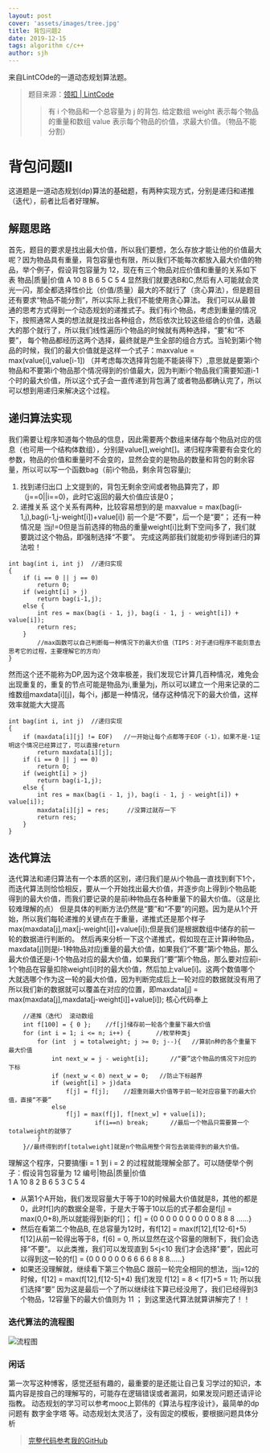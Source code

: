 ```yaml
---
layout: post
cover: 'assets/images/tree.jpg'
title: 背包问题2
date: 2019-12-15
tags: algorithm c/c++
author: sjh
---
```


<p>来自LintCOde的一道动态规划算法题。</p>

>题目来源：[领扣 | LintCode](https://www.lintcode.com/problem/backpack-ii/description)
>
>>有 i 个物品和一个总容量为 j 的背包. 给定数组 weight 表示每个物品的重量和数组 value 表示每个物品的价值，求最大价值。（物品不能分割）
# 背包问题II

这道题是一道动态规划(dp)算法的基础题，有两种实现方式，分别是递归和递推（迭代），前者比后者好理解。

## 解题思路

首先，题目的要求是找出最大价值，所以我们要想，怎么存放才能让他的价值最大呢？因为物品具有重量，背包容量也有限，所以我们不能每次都放入最大价值的物品，举个例子，假设背包容量为 12，现在有三个物品对应价值和重量的关系如下表
物品|质量|价值
A    10   8
B    6    5
C    5    4
显然我们就要选B和C,然后有人可能就会灵光一闪，那全都选择性价比（价值/质量）最大的不就行了（贪心算法），但是题目还有要求“物品不能分割”，所以实际上我们不能使用贪心算法。
我们可以从最普通的思考方式得到一个动态规划的递推式子。我们有i个物品，考虑到重量的情况下，按照通常人类的想法就是找出各种组合，然后依次比较这些组合的价值，选最大的那个就行了，所以我们线性遍历i个物品的时候就有两种选择，“要”和“不要”，
每个物品都经历这两个选择，最终就是产生全部的组合方式。当轮到第i个物品的时候，我们的最大价值就是这样一个式子：maxvalue = max(value[i],value[i-1]) （并考虑每次选择背包能不能装得下）,意思就是要第i个物品和不要第i个物品那个情况得到的价值最大，因为判断i个物品我们需要知道i-1个时的最大价值，所以这个式子会一直传递到背包满了或者物品都确认完了，所以可以想到用递归来解决这个过程。

## 递归算法实现

我们需要让程序知道每个物品的信息，因此需要两个数组来储存每个物品对应的信息（也可用一个结构体数组），分别是value[],weight[]。递归程序需要有会变化的参数，物品的价值和重量时不会变的，显然会变的是物品的数量和背包的剩余容量，所以可以写一个函数bag（前i个物品，剩余背包容量j);
1. 找到递归出口
上文提到的，背包无剩余空间或者物品算完了，即（j==0||i==0)，此时它返回的最大价值应该是0；
2. 递推关系
这个关系有两种，比较容易想到的是 maxvalue = max(bag(i-1,j),bag(i-1,j-weight[i])+value[i]) 前一个是“不要”，后一个是“要”；
还有一种情况是 当j!=0但是当前选择的物品的重量weight[i]比剩下空间j多了，我们就要跳过这个物品，即强制选择“不要”。
完成这两部我们就能初步得到递归的算法啦！
```
int bag(int i, int j)  //递归实现
{
	if (i == 0 || j == 0)
		return 0;
	if (weight[i] > j)
		return bag(i-1,j);
	else {
		int res = max(bag(i - 1, j), bag(i - 1, j - weight[i]) + value[i]);
		return res;
	}
        //max函数可以自己判断每一种情况下的最大价值（TIPS：对于递归程序不能刻意去思考它的过程，主要理解它的方向）
}
```
然而这个还不能称为DP,因为这个效率极差，我们发现它计算几百种情况，难免会出现重复的，重复的节点可能是物品为i,重量为j，所以可以建立一个用来记录的二维数组maxdata[i][j]，每个i，j都是一种情况，储存这种情况下的最大价值，这样效率就能大大提高
```
int bag(int i, int j)  //递归实现
{
	if (maxdata[i][j] != EOF)   //一开始让每个点都等于EOF（-1），如果不是-1证明这个情况已经算过了，可以直接return
		return maxdata[i][j];
	if (i == 0 || j == 0)
		return 0;
	if (weight[i] > j)
		return bag(i-1,j);
	else {
		int res = max(bag(i - 1, j), bag(i - 1, j - weight[i]) + value[i]);
		maxdata[i][j] = res;     //没算过就存一下
		return res;
	}
}
```

## 迭代算法

迭代算法和递归算法有一个本质的区别，递归我们是从i个物品一直找到剩下1个，而迭代算法则恰恰相反，要从一个开始找出最大价值，并逐步向上得到i个物品能得到的最大价值，而我们要记录的是前i种物品在各种重量下的最大价值。（这是比较难理解的点）
但是具体的判断方法仍然是“要”和“不要”的问题。因为是从1个开始，所以我们每轮递推的关键点在于重量，递推式还是那个样子max(maxdata[j],max[j-weight[i]]+value[i]);但是我们是根据数组中储存的前一轮的数据进行判断的。
然后再来分析一下这个递推式，假如现在正计算i种物品，maxdata[j]则是i-1种物品对应j重量的最大价值，如果我们“不要”第i个物品，那么最大价值还是i-1个物品对应的最大价值，如果我们“要”第i个物品，那么要对应前i-1个物品在容量扣除weight[i]时的最大价值，然后加上value[i]。这两个数值哪个大就选哪个作为这一轮的最大价值，因为判断完成后上一轮对应的数据就没有用了 所以我们新的数据就可以覆盖在对应的位置，即maxdata[j] = max(maxdata[j],maxdata[j-weight[i]]+value[i]);
核心代码奉上
```
	//递推（迭代） 滚动数组
	int f[100] = { 0 };    //f[j]储存前一轮各个重量下最大价值
	for (int i = 1; i <= n; i++) {       //枚举种类j
		for (int  j = totalweight; j >= 0; j--){   //算前n种的各个重量下最大价值
			int next_w = j - weight[i];      //“要”这个物品的情况下对应的下标
			if (next_w < 0) next_w = 0;   //防止下标越界
			if (weight[i] > j)data
				f[j] = f[j];    //超重则最大价值等于前一轮对应容量下的最大价值，直接“不要”
			else 
				f[j] = max(f[j], f[next_w] + value[i]);
                        if(i==n) break;      //最后一个物品只需要算一个totalweight的就够了
		}
	}//最终得到的f[totalweight]就是n个物品用整个背包去装能得到的最大价值。
```
理解这个程序，只要搞懂i = 1 到 i = 2 的过程就能理解全部了。可以随便举个例子：假设背包容量为 12
编号|物品|质量|价值   
1   A    10   8
2   B    6    5
3   C    5    4
- 从第1个A开始，我们发现容量大于等于10的时候最大价值就是8，其他的都是0，此时f[]内的数据全是零，于是大于等于10以后的式子都会是f[j] = max(0,0+8),所以就能得到新的f[]；
f[] = {0 0 0 0 0 0 0 0 0 0 8 8 8 ……}
- 然后在看第二个物品B,
在总容量为12时，有f[12] = max(f[12],f[12-6]+5) f[12]从前一轮得出等于8，f[6] = 0, 所以显然在这个容量的限制下，我们会选择“不要”。
以此类推，我们可以发现直到 5<j<10 我们才会选择"要”，因此可以得到这一轮的f[] = {0 0 0 0 0 0 6 6 6 6 8 8 8……}
- 如果还没理解就，继续看下第三个物品C
跟前一轮完全相同的想法，当j=12的时候，f[12] = max(f[12],f[12-5]+4) 我们发现 f[12] = 8 < f[7]+5 = 11; 所以我们选择“要”
因为这是最后一个了所以继续往下算已经没用了，我们已经得到3个物品，12容量下的最大价值则为 11 ；
到这里迭代算法就算讲解完了！！

### 迭代算法的流程图

![流程图](https://images.cnblogs.com/cnblogs_com/sjh001/1613845/o_191215031836%E6%B5%81%E7%A8%8B%E5%9B%BE.png)

### 闲话

第一次写这种博客，感觉还挺有趣的，最重要的是还能让自己复习学过的知识，本篇内容是按自己的理解写的，可能存在逻辑错误或者漏洞，如果发现问题还请评论指教。
动态规划的学习可以参考mooc上郭伟的《算法与程序设计》，最简单的dp问题有 数字金字塔 等。动态规划太灵活了，没有固定的模板，要根据问题具体分析

>[完整代码参考我的GitHub](https://github.com/838239178/just-Quiz/blob/master/%E5%8A%A8%E6%80%81%E8%A7%84%E5%88%9202%EF%BC%8801%E8%83%8C%E5%8C%85%EF%BC%89)